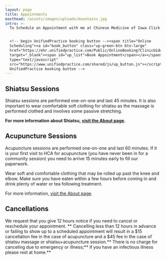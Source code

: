 ```yaml
---
layout: page
title: Appointments
masthead: /assets/images/uploads/mountains.jpg
intro: >-
  To Schedule an Appointment with me at Chinese Medicine of Iowa Click Here:


  <!-- begin UnifiedPractice booking button --><span title="Online
  Scheduling"><a id="book_button" class="up-green-btn btn-large"
  href="https://ehr.unifiedpractice.com/Public/OnlineBooking?ClinicUid=8d160a21-36fb-470e-bb1a-0b53d75a0c0a"
  target="_blank"><span id="up_list">Book Appointment</span></a></span><script
  type="text/javascript"
  src="https://www.unifiedpractice.com/shared/js/up_button.js"></script><!-- end
  UnifiedPractice booking button -->
---
```

## Shiatsu Sessions

Shiatsu sessions are performed one-on-one and last 45 minutes.  It is also important to wear comfortable soft clothing for shiatsu as the massage is performed clothed and involves some passive stretching.

**For more information about Shiatsu, [visit the About page](/about/).**

## **Acupuncture Sessions**

Acupuncture sessions are performed one-on-one and last 60 minutes.  If it is your first visit to HCA for acupuncture (you have never been in for a community session) you need to arrive 15 minutes early to fill our paperwork.

Wear soft and comfortable clothing that may be rolled up past the knee and elbow.  Make sure you have eaten within a few hours before coming in and drink plenty of water or tea following treatment.

For more information, [visit the About page](http://www.heartlandacu.com/about). 

## Cancellations

We request that you give 12 hours notice if you need to cancel or reschedule your appointment. ** Cancelling less than 12 hours in advance or failing to show up to a scheduled appointment will result in a $15 cancellation fee in the case of acupuncture and a $45 fee in the case of shiatsu massage or shiatsu+acupuncture session.** There is no charge for canceling due to emergency or illness;** if you have an infectious illness please rest at home.**

